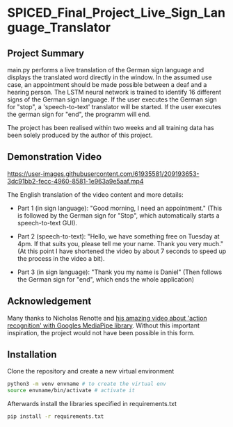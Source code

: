 # SPICED_Final_Project_Live_Sign_Language_Translator

## Project Summary

main.py performs a live translation of the German sign language and displays the translated word directly in the window. In the assumed use case, an appointment should be made possible between a deaf and a hearing person. The LSTM neural network is trained to identify 16 different signs of the German sign language. If the user executes the German sign for "stop", a 'speech-to-text' translator will be started. If the user executes the german sign for "end", the programm will end.

The project has been realised within two weeks and all training data has been solely produced by the author of this project.

## Demonstration Video

https://user-images.githubusercontent.com/61935581/209193653-3dc91bb2-fecc-4960-8581-1e963a9e5aaf.mp4

The English translation of the video content and more details:

- Part 1 (in sign language): "Good morning, I need an appointment."
(This is followed by the German sign for "Stop", which automatically starts a speech-to-text GUI).

- Part 2 (speech-to-text): "Hello, we have something free on Tuesday at 4pm. If that suits you, please tell me your name. Thank you very much."
(At this point I have shortened the video by about 7 seconds to speed up the process in the video a bit).

- Part 3 (in sign language): "Thank you my name is Daniel"
(Then follows the German sign for "end", which ends the whole application)

## Acknowledgement

Many thanks to Nicholas Renotte and [his amazing video about 'action recognition' with Googles MediaPipe library](https://www.youtube.com/watch?v=doDUihpj6ro). Without this important inspiration, the project would not have been possible in this form.

## Installation

Clone the repository and create a new virtual environment

```bash
python3 -m venv envname # to create the virtual env
source envname/bin/activate # activate it
```

Afterwards install the libraries specified in requirements.txt

```bash
pip install -r requirements.txt
```

